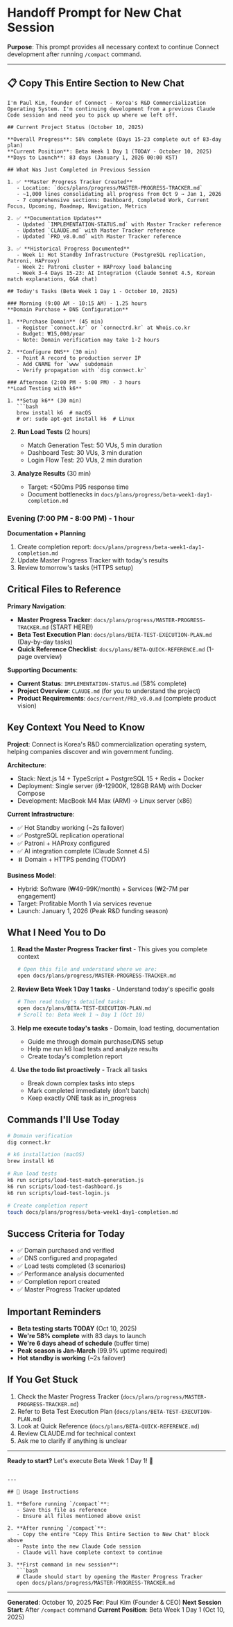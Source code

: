# Handoff Prompt for New Chat Session

**Purpose**: This prompt provides all necessary context to continue Connect development after running `/compact` command.

---

## 📋 Copy This Entire Section to New Chat

```
I'm Paul Kim, founder of Connect - Korea's R&D Commercialization Operating System. I'm continuing development from a previous Claude Code session and need you to pick up where we left off.

## Current Project Status (October 10, 2025)

**Overall Progress**: 58% complete (Days 15-23 complete out of 83-day plan)
**Current Position**: Beta Week 1 Day 1 (TODAY - October 10, 2025)
**Days to Launch**: 83 days (January 1, 2026 00:00 KST)

## What Was Just Completed in Previous Session

1. ✅ **Master Progress Tracker Created**
   - Location: `docs/plans/progress/MASTER-PROGRESS-TRACKER.md`
   - ~1,000 lines consolidating all progress from Oct 9 → Jan 1, 2026
   - 7 comprehensive sections: Dashboard, Completed Work, Current Focus, Upcoming, Roadmap, Navigation, Metrics

2. ✅ **Documentation Updates**
   - Updated `IMPLEMENTATION-STATUS.md` with Master Tracker reference
   - Updated `CLAUDE.md` with Master Tracker reference
   - Updated `PRD_v8.0.md` with Master Tracker reference

3. ✅ **Historical Progress Documented**
   - Week 1: Hot Standby Infrastructure (PostgreSQL replication, Patroni, HAProxy)
   - Week 2: Patroni cluster + HAProxy load balancing
   - Week 3-4 Days 15-23: AI Integration (Claude Sonnet 4.5, Korean match explanations, Q&A chat)

## Today's Tasks (Beta Week 1 Day 1 - October 10, 2025)

### Morning (9:00 AM - 10:15 AM) - 1.25 hours
**Domain Purchase + DNS Configuration**

1. **Purchase Domain** (45 min)
   - Register `connect.kr` or `connectrd.kr` at Whois.co.kr
   - Budget: ₩15,000/year
   - Note: Domain verification may take 1-2 hours

2. **Configure DNS** (30 min)
   - Point A record to production server IP
   - Add CNAME for `www` subdomain
   - Verify propagation with `dig connect.kr`

### Afternoon (2:00 PM - 5:00 PM) - 3 hours
**Load Testing with k6**

1. **Setup k6** (30 min)
   ```bash
   brew install k6  # macOS
   # or: sudo apt-get install k6  # Linux
   ```

2. **Run Load Tests** (2 hours)
   - Match Generation Test: 50 VUs, 5 min duration
   - Dashboard Test: 30 VUs, 3 min duration
   - Login Flow Test: 20 VUs, 2 min duration

3. **Analyze Results** (30 min)
   - Target: <500ms P95 response time
   - Document bottlenecks in `docs/plans/progress/beta-week1-day1-completion.md`

### Evening (7:00 PM - 8:00 PM) - 1 hour
**Documentation + Planning**

1. Create completion report: `docs/plans/progress/beta-week1-day1-completion.md`
2. Update Master Progress Tracker with today's results
3. Review tomorrow's tasks (HTTPS setup)

## Critical Files to Reference

**Primary Navigation**:
- **Master Progress Tracker**: `docs/plans/progress/MASTER-PROGRESS-TRACKER.md` (START HERE!)
- **Beta Test Execution Plan**: `docs/plans/BETA-TEST-EXECUTION-PLAN.md` (Day-by-day tasks)
- **Quick Reference Checklist**: `docs/plans/BETA-QUICK-REFERENCE.md` (1-page overview)

**Supporting Documents**:
- **Current Status**: `IMPLEMENTATION-STATUS.md` (58% complete)
- **Project Overview**: `CLAUDE.md` (for you to understand the project)
- **Product Requirements**: `docs/current/PRD_v8.0.md` (complete product vision)

## Key Context You Need to Know

**Project**: Connect is Korea's R&D commercialization operating system, helping companies discover and win government funding.

**Architecture**:
- Stack: Next.js 14 + TypeScript + PostgreSQL 15 + Redis + Docker
- Deployment: Single server (i9-12900K, 128GB RAM) with Docker Compose
- Development: MacBook M4 Max (ARM) → Linux server (x86)

**Current Infrastructure**:
- ✅ Hot Standby working (~2s failover)
- ✅ PostgreSQL replication operational
- ✅ Patroni + HAProxy configured
- ✅ AI integration complete (Claude Sonnet 4.5)
- ⏸️ Domain + HTTPS pending (TODAY)

**Business Model**:
- Hybrid: Software (₩49-99K/month) + Services (₩2-7M per engagement)
- Target: Profitable Month 1 via services revenue
- Launch: January 1, 2026 (Peak R&D funding season)

## What I Need You to Do

1. **Read the Master Progress Tracker first** - This gives you complete context
   ```bash
   # Open this file and understand where we are:
   open docs/plans/progress/MASTER-PROGRESS-TRACKER.md
   ```

2. **Review Beta Week 1 Day 1 tasks** - Understand today's specific goals
   ```bash
   # Then read today's detailed tasks:
   open docs/plans/BETA-TEST-EXECUTION-PLAN.md
   # Scroll to: Beta Week 1 → Day 1 (Oct 10)
   ```

3. **Help me execute today's tasks** - Domain, load testing, documentation
   - Guide me through domain purchase/DNS setup
   - Help me run k6 load tests and analyze results
   - Create today's completion report

4. **Use the todo list proactively** - Track all tasks
   - Break down complex tasks into steps
   - Mark completed immediately (don't batch)
   - Keep exactly ONE task as in_progress

## Commands I'll Use Today

```bash
# Domain verification
dig connect.kr

# k6 installation (macOS)
brew install k6

# Run load tests
k6 run scripts/load-test-match-generation.js
k6 run scripts/load-test-dashboard.js
k6 run scripts/load-test-login.js

# Create completion report
touch docs/plans/progress/beta-week1-day1-completion.md
```

## Success Criteria for Today

- ✅ Domain purchased and verified
- ✅ DNS configured and propagated
- ✅ Load tests completed (3 scenarios)
- ✅ Performance analysis documented
- ✅ Completion report created
- ✅ Master Progress Tracker updated

## Important Reminders

- **Beta testing starts TODAY** (Oct 10, 2025)
- **We're 58% complete** with 83 days to launch
- **We're 6 days ahead of schedule** (buffer time)
- **Peak season is Jan-March** (99.9% uptime required)
- **Hot standby is working** (~2s failover)

## If You Get Stuck

1. Check the Master Progress Tracker (`docs/plans/progress/MASTER-PROGRESS-TRACKER.md`)
2. Refer to Beta Test Execution Plan (`docs/plans/BETA-TEST-EXECUTION-PLAN.md`)
3. Look at Quick Reference (`docs/plans/BETA-QUICK-REFERENCE.md`)
4. Review CLAUDE.md for technical context
5. Ask me to clarify if anything is unclear

---

**Ready to start?** Let's execute Beta Week 1 Day 1! 🚀
```

---

## 📝 Usage Instructions

1. **Before running `/compact`**:
   - Save this file as reference
   - Ensure all files mentioned above exist

2. **After running `/compact`**:
   - Copy the entire "Copy This Entire Section to New Chat" block above
   - Paste into the new Claude Code session
   - Claude will have complete context to continue

3. **First command in new session**:
   ```bash
   # Claude should start by opening the Master Progress Tracker
   open docs/plans/progress/MASTER-PROGRESS-TRACKER.md
   ```

---

**Generated**: October 10, 2025
**For**: Paul Kim (Founder & CEO)
**Next Session Start**: After `/compact` command
**Current Position**: Beta Week 1 Day 1 (Oct 10, 2025)
